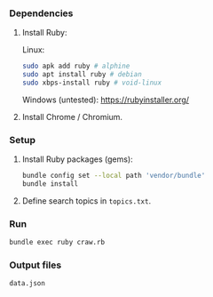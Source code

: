 ### Dependencies

1. Install Ruby:

	Linux:

	```bash
	sudo apk add ruby # alphine
	sudo apt install ruby # debian
	sudo xbps-install ruby # void-linux
	```

	Windows (untested): https://rubyinstaller.org/

2. Install Chrome / Chromium.



### Setup

1. Install Ruby packages (gems):

	```bash
	bundle config set --local path 'vendor/bundle'
	bundle install
	```

2. Define search topics in `topics.txt`.

### Run
```bash
bundle exec ruby craw.rb
```

### Output files
```bash
data.json
```
